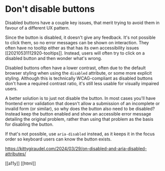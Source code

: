 # Don't disable buttons

Disabled buttons have a couple key issues, that merit trying to avoid them in favour of a different UX pattern.

Since the button is disabled, it doesn't give any feedback. It's not possible to click them, so no error messages can be shown on interaction. They often have no tooltip either as that has its own accessibility issues [[20210531112920-tooltips]]. Instead, users will often try to click on a disabled button and then wonder what's wrong.

Disabled buttons often have a lower contrast, often due to the default browser styling when using the `disabled` attribute, or some more explicit styling. Although this is technically WCAG-compliant as disabled buttons don't have a required contrast ratio, it's still less usable for visually impaired users.

A better solution is to just not disable the button. In most cases you'll have frontend error validation that doesn't allow a submission of an incomplete or invalid form (or similar), so why does the button also need to be disabled? Instead keep the button enabled and show an accessible error message detailing the original problem, rather than using that problem as the basis for disabling the button.

If that's not possible, use `aria-disabled` instead, as it keeps it in the focus order so keyboard users can know the button exists.

https://kittygiraudel.com/2024/03/29/on-disabled-and-aria-disabled-attributes/

[[a11y]]
[[html]]